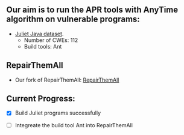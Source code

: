 ## Our aim is to run the APR tools with AnyTime algorithm on vulnerable programs:
- [Juliet Java dataset](https://samate.nist.gov/SARD/testsuite.php).
  - Number of CWEs: 112
  - Build tools: Ant

## RepairThemAll
- Our fork of RepairThemAll: [RepairThemAll](https://github.com/vuduclyunitn/RepairThemAll)

## Current Progress:
- [x] Build Juliet programs successfully
- [ ] Integreate the build tool Ant into RepairThemAll

